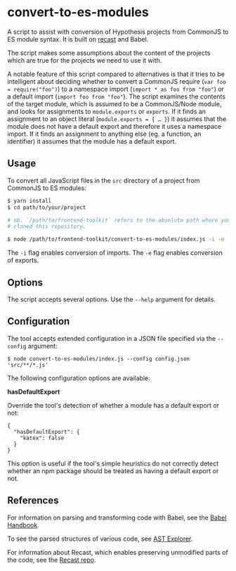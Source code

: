 # convert-to-es-modules

A script to assist with conversion of Hypothesis projects from
CommonJS to ES module syntax. It is built on [recast](https://github.com/benjamn/recast)
and Babel.

The script makes some assumptions about the content of the projects which are
true for the projects we need to use it with.

A notable feature of this script compared to alternatives is that it tries to
be intelligent about deciding whether to convert a CommonJS require (`var foo = require("foo")`)
to a namespace import (`import * as foo from "foo"`) or a default import
(`import foo from "foo"`). The script examines the contents of the target module,
which is assumed to be a CommonJS/Node module, and looks for assignments to
`module.exports` or `exports`. If it finds an assignment to an object literal
(`module.exports = { … }`) it assumes that the module does not have a default
export and therefore it uses a namespace import. If it finds an assignment to
anything else (eg. a function, an identifier) it assumes that the module has
a default export.

## Usage

To convert all JavaScript files in the `src` directory of a project from
CommonJS to ES modules:

```sh
$ yarn install
$ cd path/to/your/project

# nb. `/path/to/frontend-toolkit` refers to the absolute path where you have
# cloned this repository.

$ node /path/to/frontend-toolkit/convert-to-es-modules/index.js -i -e 'src/**/*.js'
```

The `-i` flag enables conversion of imports. The `-e` flag enables conversion
of exports.

## Options

The script accepts several options. Use the `--help` argument for details.

## Configuration

The tool accepts extended configuration in a JSON file specified via the
`--config` argument:

```
$ node convert-to-es-modules/index.js --config config.json 'src/**/*.js'
```

The following configuration options are available:

**hasDefaultExport**

Override the tool's detection of whether a module has a default export or not:

```
{
  "hasDefaultExport": {
    "katex": false
  }
}
```

This option is useful if the tool's simple heuristics do not correctly detect
whether an npm package should be treated as having a default export or not.

## References

For information on parsing and transforming code with Babel, see the
[Babel Handbook](https://github.com/jamiebuilds/babel-handbook/blob/master/translations/en/README.md).

To see the parsed structures of various code, see [AST Explorer](https://astexplorer.net).

For information about Recast, which enables preserving unmodified parts of the code,
see the [Recast repo](https://github.com/benjamn/recast).
